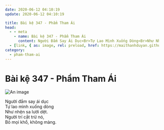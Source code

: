 ```yaml
---
date: 2020-06-12 04:10:19
update: 2020-06-12 04:10:19

title: Bài kệ 347 - Phẩm Tham Ái
head:
  - - meta
    - name: Bài kệ 347 - Phẩm Tham Ái
      content: Người Đắm Say Ái Dục<Br>Tự Lao Mình Xuống Dòng<Br>Như Nhện Sa Lưới Dệt.<Br>Người Trí Cắt Trừ Nó,<Br>Bỏ Mọi Khổ, Không Màng.<Br>
  - [link, { as: image, rel: preload, href: https://maithanhduyan.github.io/kinh-phap-cu/img/pham-tham-ai/pham-tham-ai-347.jpg }]
category:
  - pham-tham-ai
---
```


# Bài kệ 347 - Phẩm Tham Ái

![An image](/img/pham-tham-ai/pham-tham-ai-347.jpg)

Người đắm say ái dục<br>Tự lao mình xuống dòng<br>Như nhện sa lưới dệt.<br>Người trí cắt trừ nó,<br>Bỏ mọi khổ, không màng.<br>
